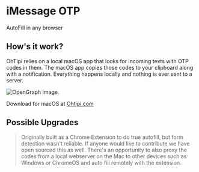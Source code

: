 
# iMessage OTP
AutoFill in any browser

## How's it work?
OhTipi relies on a local macOS app that looks for incoming texts with OTP codes in them. The macOS app copies those codes to your clipboard along with a notification. Everything happens locally and nothing is ever sent to a server.

![OpenGraph Image.](https://sofriendly.s3.amazonaws.com/ohtipiopengraph.png "OpenGraph")

Download for macOS at [Ohtipi.com](https://ohtipi.com/)

## Possible Upgrades

> Originally built as a Chrome Extension to do true autofill, but form detection wasn't reliable. If anyone would like to contribute we have open sourced this as well. There's an opportunity to also proxy the codes from a local webserver on the Mac to other devices such as Windows or ChromeOS and auto fill remotely with the extension.

